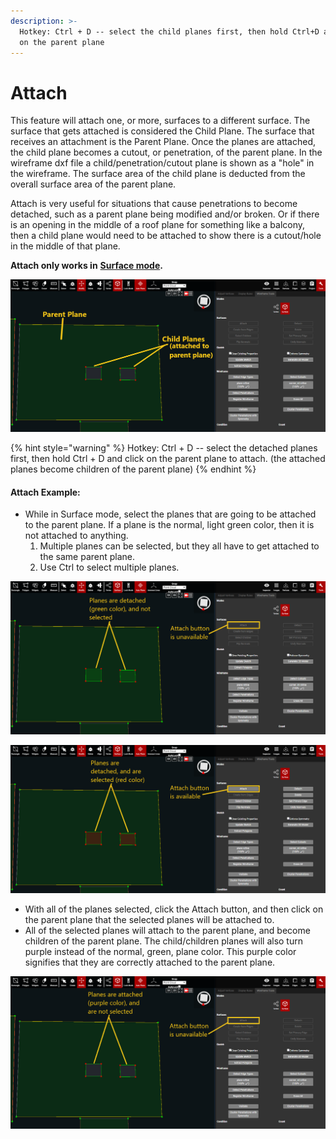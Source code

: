 ```yaml
---
description: >-
  Hotkey: Ctrl + D -- select the child planes first, then hold Ctrl+D and click
  on the parent plane
---
```


# Attach

This feature will attach one, or more, surfaces to a different surface. The surface that gets attached is considered the Child Plane. The surface that receives an attachment is the Parent Plane. Once the planes are attached, the child plane becomes a cutout, or penetration, of the parent plane. In the wireframe dxf file a child/penetration/cutout plane is shown as a "hole" in the wireframe. The surface area of the child plane is deducted from the overall surface area of the parent plane.

Attach is very useful for situations that cause penetrations to become detached, such as a parent plane being modified and/or broken. Or if there is an opening in the middle of a roof plane for something like a balcony, then a child plane would need to be attached to show there is a cutout/hole in the middle of that plane.

**Attach only works in** [**Surface mode**](../../mode.md)**.**

![](../../.gitbook/assets/child-plane-vs-parent-plane.png)

{% hint style="warning" %}
Hotkey: Ctrl + D -- select the detached planes first, then hold Ctrl + D and click on the parent plane to attach. \(the attached planes become children of the parent plane\)
{% endhint %}

#### Attach Example:

* While in Surface mode, select the planes that are going to be attached to the parent plane. If a plane is the normal, light green color, then it is not attached to anything.
  1. Multiple planes can be selected, but they all have to get attached to the same parent plane. 
  2. Use Ctrl to select multiple planes.

![](../../.gitbook/assets/53050-planes-detached-and-not-selected.png)

![](../../.gitbook/assets/53050-planes-detached-and-selected.png)

* With all of the planes selected, click the Attach button, and then click on the parent plane that the selected planes will be attached to.
* All of the selected planes will attach to the parent plane, and become children of the parent plane. The child/children planes will also turn purple instead of the normal, green, plane color. This purple color signifies that they are correctly attached to the parent plane.

![](../../.gitbook/assets/53050-planes-attached.png)


